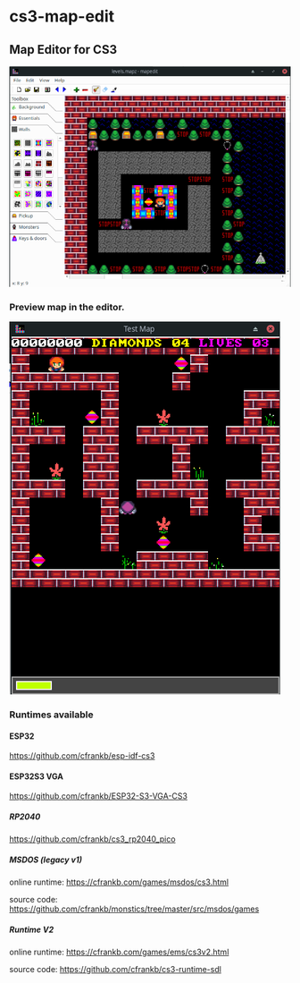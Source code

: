 # cs3-map-edit

## Map Editor for CS3

![alt text](images/Screenshot_2023-12-20_04-26-38.png)

### Preview map in the editor.

![alt text](images/Screenshot_2023-12-20_04-29-08.png)

### Runtimes available

#### ESP32

https://github.com/cfrankb/esp-idf-cs3

#### ESP32S3 VGA

https://github.com/cfrankb/ESP32-S3-VGA-CS3


##### RP2040

https://github.com/cfrankb/cs3_rp2040_pico

##### MSDOS (legacy v1)

online runtime: https://cfrankb.com/games/msdos/cs3.html

source code: https://github.com/cfrankb/monstics/tree/master/src/msdos/games

##### Runtime V2

online runtime: https://cfrankb.com/games/ems/cs3v2.html

source code: https://github.com/cfrankb/cs3-runtime-sdl
